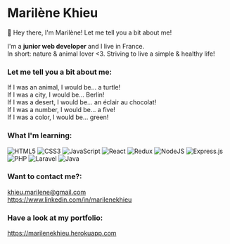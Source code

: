 # Marilène Khieu

👋 Hey there, I'm Marilène! Let me tell you a bit about me!

I'm a **junior web developer** and I live in France.<br>
In short: nature & animal lover <3. Striving to live a simple & healthy life! 

### Let me tell you a bit about me:
If I was an animal, I would be... a turtle!<br>
If I was a city, I would be... Berlin!<br>
If I was a desert, I would be... an éclair au chocolat!<br>
If I was a number, I would be... a five!<br>
If I was a color, I would be... green!<br>

### What I'm learning:
![HTML5](https://img.shields.io/badge/html5-%23E34F26.svg?style=for-the-badge&logo=html5&logoColor=white)
![CSS3](https://img.shields.io/badge/css3-%231572B6.svg?style=for-the-badge&logo=css3&logoColor=white)
![JavaScript](https://img.shields.io/badge/javascript-%23323330.svg?style=for-the-badge&logo=javascript&logoColor=%23F7DF1E)
![React](https://img.shields.io/badge/react-%2320232a.svg?style=for-the-badge&logo=react&logoColor=%2361DAFB)
![Redux](https://img.shields.io/badge/redux-%23593d88.svg?style=for-the-badge&logo=redux&logoColor=white)
![NodeJS](https://img.shields.io/badge/node.js-6DA55F?style=for-the-badge&logo=node.js&logoColor=white)
![Express.js](https://img.shields.io/badge/express.js-%23404d59.svg?style=for-the-badge&logo=express&logoColor=%2361DAFB)
![PHP](https://img.shields.io/badge/php-%23777BB4.svg?style=for-the-badge&logo=php&logoColor=white)
![Laravel](https://img.shields.io/badge/laravel-%23FF2D20.svg?style=for-the-badge&logo=laravel&logoColor=white)
![Java](https://img.shields.io/badge/java-%23ED8B00.svg?style=for-the-badge&logo=java&logoColor=white)

### Want to contact me?:
khieu.marilene@gmail.com<br>
https://www.linkedin.com/in/marilenekhieu

### Have a look at my portfolio:
https://marilenekhieu.herokuapp.com